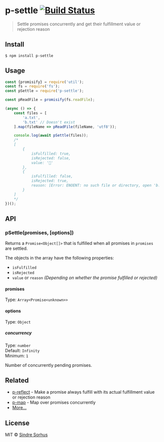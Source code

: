 # p-settle [![Build Status](https://travis-ci.org/sindresorhus/p-settle.svg?branch=master)](https://travis-ci.org/sindresorhus/p-settle)

> Settle promises concurrently and get their fulfillment value or rejection reason


## Install

```
$ npm install p-settle
```


## Usage

```js
const {promisify} = require('util');
const fs = require('fs');
const pSettle = require('p-settle');

const pReadFile = promisify(fs.readFile);

(async () => {
	const files = [
		'a.txt',
		'b.txt' // Doesn't exist
	].map(fileName => pReadFile(fileName, 'utf8'));

	console.log(await pSettle(files));
	/*
	[
		{
			isFulfilled: true,
			isRejected: false,
			value: '🦄'
		},
		{
			isFulfilled: false,
			isRejected: true,
			reason: [Error: ENOENT: no such file or directory, open 'b.txt']
		}
	]
	*/
})();
```


## API

### pSettle(promises, [options])

Returns a `Promise<Object[]>` that is fulfilled when all promises in `promises` are settled.

The objects in the array have the following properties:

- `isFulfilled`
- `isRejected`
- `value` or `reason` *(Depending on whether the promise fulfilled or rejected)*

#### promises

Type: `Array<Promise<unknown>>`

#### options

Type: `Object`

##### concurrency

Type: `number`<br>
Default: `Infinity`<br>
Minimum: `1`

Number of concurrently pending promises.


## Related

- [p-reflect](https://github.com/sindresorhus/p-reflect) - Make a promise always fulfill with its actual fulfillment value or rejection reason
- [p-map](https://github.com/sindresorhus/p-map) - Map over promises concurrently
- [More…](https://github.com/sindresorhus/promise-fun)


## License

MIT © [Sindre Sorhus](https://sindresorhus.com)
